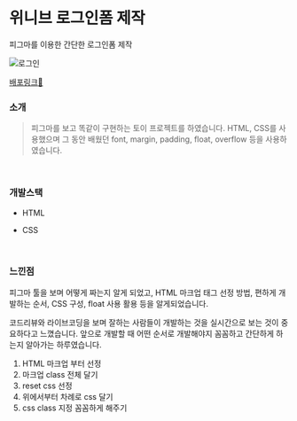 # 위니브 로그인폼 제작

피그마를 이용한 간단한 로그인폼 제작

![로그인](https://user-images.githubusercontent.com/68219145/162943383-c08e8cae-f26e-4c88-a69b-bc56d4501b41.PNG)

[배포링크:elephant:](https://chuhoon.github.io/login_form/login.html)

### 소개

> 피그마를 보고 똑같이 구현하는 토이 프로젝트를 하였습니다. HTML, CSS를 사용했으며 그 동안 배웠던 font, margin, padding, float, overflow 등을 사용하였습니다.

<br>

### 개발스택

- HTML

- CSS

<br>

### 느낀점

피그마 툴을 보며 어떻게 짜는지 알게 되었고, HTML 마크업 태그 선정 방법, 편하게 개발하는 순서, CSS 구성, float 사용 활용 등을 알게되었습니다.

코드리뷰와 라이브코딩을 보며 잘하는 사람들이 개발하는 것을 실시간으로 보는 것이 중요하다고 느꼈습니다. 앞으로 개발할 때 어떤 순서로 개발해야지 꼼꼼하고 간단하게 하는지 알아가는 하루였습니다.

1. HTML 마크업 부터 선정
2. 마크업 class 전체 달기
3. reset css 선정
4. 위에서부터 차례로 css 달기
5. css class 지정 꼼꼼하게 해주기
